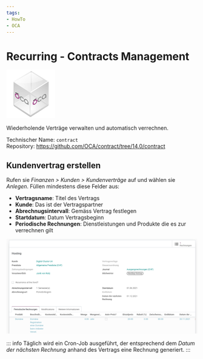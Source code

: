 ```yaml
---
tags:
- HowTo
- OCA
---
```

# Recurring - Contracts Management
![icon_oca_app](assets/icon_oca_app.png)

Wiederholende Verträge verwalten und automatisch verrechnen.

Technischer Name: `contract`\
Repository: <https://github.com/OCA/contract/tree/14.0/contract>

## Kundenvertrag erstellen

Rufen sie *Finanzen >  Kunden > Kundenverträge* auf und wählen sie *Anlegen*. Füllen mindestens diese Felder aus:

* **Vertragsname**: Titel des Vertrags
* **Kunde**: Das ist der Vertragspartner
* **Abrechnugsintervall**: Gemäss Vertrag festlegen
* **Startdatum**: Datum Vertragsbeginn
* **Periodische Rechnungen**: Dienstleistungen und Produkte die es zur verrechnen gilt

![](assets/Contract%20Beispiel.png)

::: info
Täglich wird ein Cron-Job ausgeführt, der entsprechend dem *Datum der nächsten Rechnung* anhand des Vertrags eine Rechnung generiert.
:::
